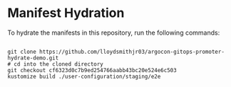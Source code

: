 
# Manifest Hydration

To hydrate the manifests in this repository, run the following commands:

```shell

git clone https://github.com/lloydsmithjr03/argocon-gitops-promoter-hydrate-demo.git
# cd into the cloned directory
git checkout cf6323d0c7b9ed254766aabb43bc20e524e6c503
kustomize build ./user-configuration/staging/e2e
```